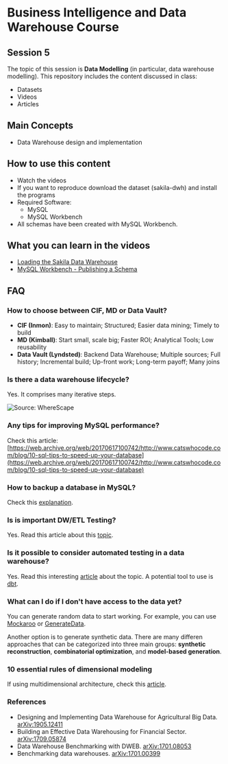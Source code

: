 # Business Intelligence and Data Warehouse Course

## Session 5

The topic of this session is **Data Modelling** (in particular, data warehouse modelling). This repository includes the content discussed in class:

  - Datasets
  - Videos
  - Articles

## Main Concepts

  - Data Warehouse design and implementation

## How to use this content

  - Watch the videos
  - If you want to reproduce download the dataset (sakila-dwh) and install the programs
  - Required Software:
	  - MySQL
	  - MySQL Workbench
  - All schemas have been created with MySQL Workbench.
  
## What you can learn in the videos

  - [Loading the Sakila Data Warehouse](https://vimeo.com/242391229)
  - [MySQL Workbench - Publishing a Schema](https://vimeo.com/234888753)
  
## FAQ

### How to choose between CIF, MD or Data Vault?

  - **CIF (Inmon)**: Easy to maintain; Structured; Easier data mining; Timely to build
  - **MD (Kimball)**: Start small, scale big; Faster ROI; Analytical Tools; Low reusability
  - **Data Vault (Lyndsted)**: Backend Data Warehouse; Multiple sources; Full history; Incremental build; Up-front work; Long-term payoff; Many joins

### Is there a data warehouse lifecycle?

Yes. It comprises many iterative steps.

![Source: WhereScape](images/data-warehouse-lifecycle.jpg)

### Any tips for improving MySQL performance?

Check this article: [https://web.archive.org/web/20170617100742/http://www.catswhocode.com/blog/10-sql-tips-to-speed-up-your-database](https://web.archive.org/web/20170617100742/http://www.catswhocode.com/blog/10-sql-tips-to-speed-up-your-database)

### How to backup a database in MySQL?

Check this [explanation](https://dev.mysql.com/doc/workbench/en/wb-admin-export-import-management.html).

### Is is important DW/ETL Testing?

Yes. Read this article about this [topic](https://www.guru99.com/utlimate-guide-etl-datawarehouse-testing.html).

### Is it possible to consider automated testing in a data warehouse?

Yes. Read this interesting [article](https://medium.com/@josh.temple/automated-testing-in-the-modern-data-warehouse-d5a251a866af) about the topic. A potential tool to use is [dbt](https://www.getdbt.com). 

### What can I do if I don't have access to the data yet?

You can generate random data to start working. For example, you can use [Mockaroo](https://www.mockaroo.com/) or [GenerateData](http://generatedata.com).

Another option is to generate synthetic data. There are many differen approaches that can be categorized into three main groups: **synthetic reconstruction**, **combinatorial optimization**, and **model-based generation**.

### 10 essential rules of dimensional modeling

If using multidimensional architecture, check this [article](https://www.kimballgroup.com/2009/05/the-10-essential-rules-of-dimensional-modeling/).

### References

- Designing and Implementing Data Warehouse for Agricultural Big Data. [arXiv:1905.12411](https://arxiv.org/abs/1905.12411)
- Building an Effective Data Warehousing for Financial Sector. [arXiv:1709.05874](https://arxiv.org/abs/1709.05874)
- Data Warehouse Benchmarking with DWEB. [arXiv:1701.08053](https://arxiv.org/abs/1701.08053)
- Benchmarking data warehouses. [arXiv:1701.00399](https://arxiv.org/abs/1701.00399)
